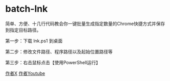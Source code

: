 # batch-lnk

简单、方便、十几行代码教会你一键批量生成指定数量的Chrome快捷方式并保存到指定目标路径。

第一步：下载 lnk.ps1 到桌面


第二步：修改文件路径、程序路径以及起始位置路径等


第三步：右击鼠标点击【使用PowerShell运行】


[作者X](https://x.com/kkkmoat)
[作者Youtube](https://www.youtube.com/@kkkmoat)
